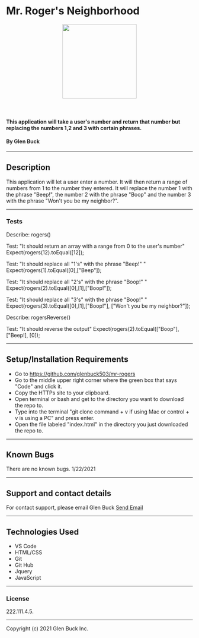 # Mr. Roger's Neighborhood

<div align="center">
<img src="https://github.com/glenbuck503.png" width="200px" height="auto" >
</div>
<br>
<br>

#### This application will take a user's number and return that number but replacing the numbers 1,2 and 3 with certain phrases.

#### By Glen Buck

<hr>

## Description

This application will let a user enter a number. It will then return a range of numbers from 1 to the number they entered. It will replace the number 1 with the phrase "Beep!", the number 2 with the phrase "Boop" and the number 3 with the phrase "Won't you be my neighbor?".

<hr>

### Tests

Describe: rogers()

Test: "It should return an array with a range from 0 to the user's number"
Expect(rogers(12).toEqual([12]);

Test: "It should replace all "1's" with the phrase "Beep!" "
Expect(rogers(1).toEqual([0],["Beep"]);

Test: "It should replace all "2's" with the phrase "Boop!" "
Expect(rogers(2).toEqual([0],[1],["Boop!"]);

Test: "It should replace all "3's" with the phrase "Boop!" "
Expect(rogers(3).toEqual([0],[1],["Boop!"], ["Won't you be my neighbor?"]);

Describe: rogersReverse()

Test: "It should reverse the output"
Expect(rogers(2).toEqual(["Boop"], ["Beep!], [0]);

<hr>

## Setup/Installation Requirements

- Go to https://github.com/glenbuck503/mr-rogers
- Go to the middle upper right corner where the green box that says "Code" and click it.
- Copy the HTTPs site to your clipboard.
- Open terminal or bash and get to the directory you want to download the repo to.
- Type into the terminal "git clone command + v if using Mac or control + v is using a PC" and press enter.
- Open the file labeled "index.html" in the directory you just downloaded the repo to.
<hr>

## Known Bugs

There are no known bugs. 1/22/2021

<hr>

## Support and contact details

For contact support, please email Glen Buck <a href = "mailto: glenbuck@gamil.com">Send Email</a>

<hr>

## Technologies Used

- VS Code
- HTML/CSS
- Git
- Git Hub
- Jquery
- JavaScript
<hr>

### License

222.111.4.5.

<hr>

Copyright (c) 2021 Glen Buck Inc.
